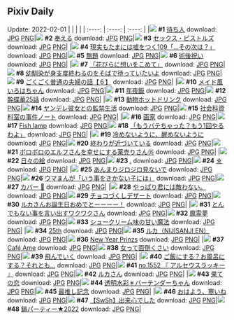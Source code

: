 ## Pixiv Daily
Update: 2022-02-01
|      |      |      |
| :----: | :----: | :----: |
|![](https://pixiv.microyu.workers.dev/c/240x480/img-master/img/2022/01/30/00/50/14/95863886_p0_master1200.jpg) **#1** [待ち人](https://www.pixiv.net/artworks/95863886) download: [JPG](https://pixiv.microyu.workers.dev/img-original/img/2022/01/30/00/50/14/95863886_p0.jpg) [PNG](https://pixiv.microyu.workers.dev/img-original/img/2022/01/30/00/50/14/95863886_p0.png)|![](https://pixiv.microyu.workers.dev/c/240x480/img-master/img/2022/01/31/03/40/01/95894636_p0_master1200.jpg) **#2** [奉える](https://www.pixiv.net/artworks/95894636) download: [JPG](https://pixiv.microyu.workers.dev/img-original/img/2022/01/31/03/40/01/95894636_p0.jpg) [PNG](https://pixiv.microyu.workers.dev/img-original/img/2022/01/31/03/40/01/95894636_p0.png)|![](https://pixiv.microyu.workers.dev/c/240x480/img-master/img/2022/01/30/00/00/14/95862274_p0_master1200.jpg) **#3** [セックス・ピストルズ](https://www.pixiv.net/artworks/95862274) download: [JPG](https://pixiv.microyu.workers.dev/img-original/img/2022/01/30/00/00/14/95862274_p0.jpg) [PNG](https://pixiv.microyu.workers.dev/img-original/img/2022/01/30/00/00/14/95862274_p0.png)|
|![](https://pixiv.microyu.workers.dev/c/240x480/img-master/img/2022/01/30/18/53/40/95880594_p0_master1200.jpg) **#4** [現実もたまには嘘をつく109「…その次は？」](https://www.pixiv.net/artworks/95880594) download: [JPG](https://pixiv.microyu.workers.dev/img-original/img/2022/01/30/18/53/40/95880594_p0.jpg) [PNG](https://pixiv.microyu.workers.dev/img-original/img/2022/01/30/18/53/40/95880594_p0.png)|![](https://pixiv.microyu.workers.dev/c/240x480/img-master/img/2022/01/30/00/05/39/95862560_p0_master1200.jpg) **#5** [無題](https://www.pixiv.net/artworks/95862560) download: [JPG](https://pixiv.microyu.workers.dev/img-original/img/2022/01/30/00/05/39/95862560_p0.jpg) [PNG](https://pixiv.microyu.workers.dev/img-original/img/2022/01/30/00/05/39/95862560_p0.png)|![](https://pixiv.microyu.workers.dev/c/240x480/img-master/img/2022/01/30/10/53/56/95870847_p0_master1200.jpg) **#6** [術後祝い](https://www.pixiv.net/artworks/95870847) download: [JPG](https://pixiv.microyu.workers.dev/img-original/img/2022/01/30/10/53/56/95870847_p0.jpg) [PNG](https://pixiv.microyu.workers.dev/img-original/img/2022/01/30/10/53/56/95870847_p0.png)|
|![](https://pixiv.microyu.workers.dev/c/240x480/img-master/img/2022/01/30/02/47/54/95866072_p0_master1200.jpg) **#7** [「花びらに想いをこめて」](https://www.pixiv.net/artworks/95866072) download: [JPG](https://pixiv.microyu.workers.dev/img-original/img/2022/01/30/02/47/54/95866072_p0.jpg) [PNG](https://pixiv.microyu.workers.dev/img-original/img/2022/01/30/02/47/54/95866072_p0.png)|![](https://pixiv.microyu.workers.dev/c/240x480/img-master/img/2022/01/31/00/00/06/95890191_p0_master1200.jpg) **#8** [幼馴染が身支度終わるのをそばで待っていたいよ](https://www.pixiv.net/artworks/95890191) download: [JPG](https://pixiv.microyu.workers.dev/img-original/img/2022/01/31/00/00/06/95890191_p0.jpg) [PNG](https://pixiv.microyu.workers.dev/img-original/img/2022/01/31/00/00/06/95890191_p0.png)|![](https://pixiv.microyu.workers.dev/c/240x480/img-master/img/2022/01/30/00/00/35/95862384_p0_master1200.jpg) **#9** [ごくごく普通の夫婦の話【６】](https://www.pixiv.net/artworks/95862384) download: [JPG](https://pixiv.microyu.workers.dev/img-original/img/2022/01/30/00/00/35/95862384_p0.jpg) [PNG](https://pixiv.microyu.workers.dev/img-original/img/2022/01/30/00/00/35/95862384_p0.png)|
|![](https://pixiv.microyu.workers.dev/c/240x480/img-master/img/2022/01/30/00/00/12/95862255_p0_master1200.jpg) **#10** [メイド風いろはちゃん](https://www.pixiv.net/artworks/95862255) download: [JPG](https://pixiv.microyu.workers.dev/img-original/img/2022/01/30/00/00/12/95862255_p0.jpg) [PNG](https://pixiv.microyu.workers.dev/img-original/img/2022/01/30/00/00/12/95862255_p0.png)|![](https://pixiv.microyu.workers.dev/c/240x480/img-master/img/2022/01/31/16/25/47/95902587_p0_master1200.jpg) **#11** [年夜飯](https://www.pixiv.net/artworks/95902587) download: [JPG](https://pixiv.microyu.workers.dev/img-original/img/2022/01/31/16/25/47/95902587_p0.jpg) [PNG](https://pixiv.microyu.workers.dev/img-original/img/2022/01/31/16/25/47/95902587_p0.png)|![](https://pixiv.microyu.workers.dev/c/240x480/img-master/img/2022/01/30/00/00/04/95862219_p0_master1200.jpg) **#12** [酔蝶華25話](https://www.pixiv.net/artworks/95862219) download: [JPG](https://pixiv.microyu.workers.dev/img-original/img/2022/01/30/00/00/04/95862219_p0.jpg) [PNG](https://pixiv.microyu.workers.dev/img-original/img/2022/01/30/00/00/04/95862219_p0.png)|
|![](https://pixiv.microyu.workers.dev/c/240x480/img-master/img/2022/01/30/20/30/00/95883269_p0_master1200.jpg) **#13** [動物ホットドリンク](https://www.pixiv.net/artworks/95883269) download: [JPG](https://pixiv.microyu.workers.dev/img-original/img/2022/01/30/20/30/00/95883269_p0.jpg) [PNG](https://pixiv.microyu.workers.dev/img-original/img/2022/01/30/20/30/00/95883269_p0.png)|![](https://pixiv.microyu.workers.dev/c/240x480/img-master/img/2022/01/30/00/00/36/95862386_p0_master1200.jpg) **#14** [ヤンデレ彼女との監禁生活](https://www.pixiv.net/artworks/95862386) download: [JPG](https://pixiv.microyu.workers.dev/img-original/img/2022/01/30/00/00/36/95862386_p0.jpg) [PNG](https://pixiv.microyu.workers.dev/img-original/img/2022/01/30/00/00/36/95862386_p0.png)|![](https://pixiv.microyu.workers.dev/c/240x480/img-master/img/2022/01/30/00/00/02/95862205_p0_master1200.jpg) **#15** [社会科資料室の事件ノート](https://www.pixiv.net/artworks/95862205) download: [JPG](https://pixiv.microyu.workers.dev/img-original/img/2022/01/30/00/00/02/95862205_p0.jpg) [PNG](https://pixiv.microyu.workers.dev/img-original/img/2022/01/30/00/00/02/95862205_p0.png)|
|![](https://pixiv.microyu.workers.dev/c/240x480/img-master/img/2022/01/30/00/00/09/95862242_p0_master1200.jpg) **#16** [画家](https://www.pixiv.net/artworks/95862242) download: [JPG](https://pixiv.microyu.workers.dev/img-original/img/2022/01/30/00/00/09/95862242_p0.jpg) [PNG](https://pixiv.microyu.workers.dev/img-original/img/2022/01/30/00/00/09/95862242_p0.png)|![](https://pixiv.microyu.workers.dev/c/240x480/img-master/img/2022/01/30/22/52/32/95864662_p0_master1200.jpg) **#17** [Fish lamp](https://www.pixiv.net/artworks/95864662) download: [JPG](https://pixiv.microyu.workers.dev/img-original/img/2022/01/30/22/52/32/95864662_p0.jpg) [PNG](https://pixiv.microyu.workers.dev/img-original/img/2022/01/30/22/52/32/95864662_p0.png)|![](https://pixiv.microyu.workers.dev/c/240x480/img-master/img/2022/01/31/08/13/02/95896890_p0_master1200.jpg) **#18** [「もうバテちゃった？もう1回やるわよ」](https://www.pixiv.net/artworks/95896890) download: [JPG](https://pixiv.microyu.workers.dev/img-original/img/2022/01/31/08/13/02/95896890_p0.jpg) [PNG](https://pixiv.microyu.workers.dev/img-original/img/2022/01/31/08/13/02/95896890_p0.png)|
|![](https://pixiv.microyu.workers.dev/c/240x480/img-master/img/2022/01/31/00/00/00/95890144_p0_master1200.jpg) **#19** [冷めないように、醒めないように](https://www.pixiv.net/artworks/95890144) download: [JPG](https://pixiv.microyu.workers.dev/img-original/img/2022/01/31/00/00/00/95890144_p0.jpg) [PNG](https://pixiv.microyu.workers.dev/img-original/img/2022/01/31/00/00/00/95890144_p0.png)|![](https://pixiv.microyu.workers.dev/c/240x480/img-master/img/2022/01/30/16/04/23/95876611_p0_master1200.jpg) **#20** [終わりが近づいている](https://www.pixiv.net/artworks/95876611) download: [JPG](https://pixiv.microyu.workers.dev/img-original/img/2022/01/30/16/04/23/95876611_p0.jpg) [PNG](https://pixiv.microyu.workers.dev/img-original/img/2022/01/30/16/04/23/95876611_p0.png)|![](https://pixiv.microyu.workers.dev/c/240x480/img-master/img/2022/01/30/20/05/13/95882581_p0_master1200.jpg) **#21** [ボロボロのエルフさんを幸せにする薬売りさん㉟](https://www.pixiv.net/artworks/95882581) download: [JPG](https://pixiv.microyu.workers.dev/img-original/img/2022/01/30/20/05/13/95882581_p0.jpg) [PNG](https://pixiv.microyu.workers.dev/img-original/img/2022/01/30/20/05/13/95882581_p0.png)|
|![](https://pixiv.microyu.workers.dev/c/240x480/img-master/img/2022/01/31/07/30/01/95896547_p0_master1200.jpg) **#22** [日々の絵](https://www.pixiv.net/artworks/95896547) download: [JPG](https://pixiv.microyu.workers.dev/img-original/img/2022/01/31/07/30/01/95896547_p0.jpg) [PNG](https://pixiv.microyu.workers.dev/img-original/img/2022/01/31/07/30/01/95896547_p0.png)|![](https://pixiv.microyu.workers.dev/c/240x480/img-master/img/2022/01/31/11/35/02/95891782_p0_master1200.jpg) **#23** [.](https://www.pixiv.net/artworks/95891782) download: [JPG](https://pixiv.microyu.workers.dev/img-original/img/2022/01/31/11/35/02/95891782_p0.jpg) [PNG](https://pixiv.microyu.workers.dev/img-original/img/2022/01/31/11/35/02/95891782_p0.png)|![](https://pixiv.microyu.workers.dev/c/240x480/img-master/img/2022/01/30/14/00/01/95874091_p0_master1200.jpg) **#24** [☆](https://www.pixiv.net/artworks/95874091) download: [JPG](https://pixiv.microyu.workers.dev/img-original/img/2022/01/30/14/00/01/95874091_p0.jpg) [PNG](https://pixiv.microyu.workers.dev/img-original/img/2022/01/30/14/00/01/95874091_p0.png)|
|![](https://pixiv.microyu.workers.dev/c/240x480/img-master/img/2022/01/30/00/00/15/95862290_p0_master1200.jpg) **#25** [あんまりジロジロ見ないで](https://www.pixiv.net/artworks/95862290) download: [JPG](https://pixiv.microyu.workers.dev/img-original/img/2022/01/30/00/00/15/95862290_p0.jpg) [PNG](https://pixiv.microyu.workers.dev/img-original/img/2022/01/30/00/00/15/95862290_p0.png)|![](https://pixiv.microyu.workers.dev/c/240x480/img-master/img/2022/01/31/13/12/32/95900055_p0_master1200.jpg) **#26** [ウマまんが「いう事をきかない子には」](https://www.pixiv.net/artworks/95900055) download: [JPG](https://pixiv.microyu.workers.dev/img-original/img/2022/01/31/13/12/32/95900055_p0.jpg) [PNG](https://pixiv.microyu.workers.dev/img-original/img/2022/01/31/13/12/32/95900055_p0.png)|![](https://pixiv.microyu.workers.dev/c/240x480/img-master/img/2022/01/30/00/02/21/95862487_p0_master1200.jpg) **#27** [カバー 🌿](https://www.pixiv.net/artworks/95862487) download: [JPG](https://pixiv.microyu.workers.dev/img-original/img/2022/01/30/00/02/21/95862487_p0.jpg) [PNG](https://pixiv.microyu.workers.dev/img-original/img/2022/01/30/00/02/21/95862487_p0.png)|
|![](https://pixiv.microyu.workers.dev/c/240x480/img-master/img/2022/01/30/00/00/30/95862370_p0_master1200.jpg) **#28** [やっぱり君には敵わない。](https://www.pixiv.net/artworks/95862370) download: [JPG](https://pixiv.microyu.workers.dev/img-original/img/2022/01/30/00/00/30/95862370_p0.jpg) [PNG](https://pixiv.microyu.workers.dev/img-original/img/2022/01/30/00/00/30/95862370_p0.png)|![](https://pixiv.microyu.workers.dev/c/240x480/img-master/img/2022/01/31/20/30/00/95907370_p0_master1200.jpg) **#29** [チョコづくしデザート](https://www.pixiv.net/artworks/95907370) download: [JPG](https://pixiv.microyu.workers.dev/img-original/img/2022/01/31/20/30/00/95907370_p0.jpg) [PNG](https://pixiv.microyu.workers.dev/img-original/img/2022/01/31/20/30/00/95907370_p0.png)|![](https://pixiv.microyu.workers.dev/c/240x480/img-master/img/2022/01/31/00/00/11/95890230_p0_master1200.jpg) **#30** [ルカさんお誕生日おめでとーーーー！](https://www.pixiv.net/artworks/95890230) download: [JPG](https://pixiv.microyu.workers.dev/img-original/img/2022/01/31/00/00/11/95890230_p0.jpg) [PNG](https://pixiv.microyu.workers.dev/img-original/img/2022/01/31/00/00/11/95890230_p0.png)|
|![](https://pixiv.microyu.workers.dev/c/240x480/img-master/img/2022/01/30/00/32/44/95863408_p0_master1200.jpg) **#31** [とんでもない事を言い出すワクワクさん](https://www.pixiv.net/artworks/95863408) download: [JPG](https://pixiv.microyu.workers.dev/img-original/img/2022/01/30/00/32/44/95863408_p0.jpg) [PNG](https://pixiv.microyu.workers.dev/img-original/img/2022/01/30/00/32/44/95863408_p0.png)|![](https://pixiv.microyu.workers.dev/c/240x480/img-master/img/2022/01/30/00/00/12/95862254_p0_master1200.jpg) **#32** [魔霊夢](https://www.pixiv.net/artworks/95862254) download: [JPG](https://pixiv.microyu.workers.dev/img-original/img/2022/01/30/00/00/12/95862254_p0.jpg) [PNG](https://pixiv.microyu.workers.dev/img-original/img/2022/01/30/00/00/12/95862254_p0.png)|![](https://pixiv.microyu.workers.dev/c/240x480/img-master/img/2022/01/30/13/21/52/95873442_p0_master1200.jpg) **#33** [シュークリーム味の甘い魔法](https://www.pixiv.net/artworks/95873442) download: [JPG](https://pixiv.microyu.workers.dev/img-original/img/2022/01/30/13/21/52/95873442_p0.jpg) [PNG](https://pixiv.microyu.workers.dev/img-original/img/2022/01/30/13/21/52/95873442_p0.png)|
|![](https://pixiv.microyu.workers.dev/c/240x480/img-master/img/2022/01/31/15/07/25/95901532_p0_master1200.jpg) **#34** [25th](https://www.pixiv.net/artworks/95901532) download: [JPG](https://pixiv.microyu.workers.dev/img-original/img/2022/01/31/15/07/25/95901532_p0.jpg) [PNG](https://pixiv.microyu.workers.dev/img-original/img/2022/01/31/15/07/25/95901532_p0.png)|![](https://pixiv.microyu.workers.dev/c/240x480/img-master/img/2022/01/30/22/39/15/95887500_p0_master1200.jpg) **#35** [ルカ（NIJISANJI EN）](https://www.pixiv.net/artworks/95887500) download: [JPG](https://pixiv.microyu.workers.dev/img-original/img/2022/01/30/22/39/15/95887500_p0.jpg) [PNG](https://pixiv.microyu.workers.dev/img-original/img/2022/01/30/22/39/15/95887500_p0.png)|![](https://pixiv.microyu.workers.dev/c/240x480/img-master/img/2022/01/30/07/13/59/95868410_p0_master1200.jpg) **#36** [New Year Prinzs](https://www.pixiv.net/artworks/95868410) download: [JPG](https://pixiv.microyu.workers.dev/img-original/img/2022/01/30/07/13/59/95868410_p0.jpg) [PNG](https://pixiv.microyu.workers.dev/img-original/img/2022/01/30/07/13/59/95868410_p0.png)|
|![](https://pixiv.microyu.workers.dev/c/240x480/img-master/img/2022/01/31/03/52/29/95894768_p0_master1200.jpg) **#37** [Café Ame](https://www.pixiv.net/artworks/95894768) download: [JPG](https://pixiv.microyu.workers.dev/img-original/img/2022/01/31/03/52/29/95894768_p0.jpg) [PNG](https://pixiv.microyu.workers.dev/img-original/img/2022/01/31/03/52/29/95894768_p0.png)|![](https://pixiv.microyu.workers.dev/c/240x480/img-master/img/2022/01/30/00/05/43/95862618_p0_master1200.jpg) **#38** [女って面倒くさい](https://www.pixiv.net/artworks/95862618) download: [JPG](https://pixiv.microyu.workers.dev/img-original/img/2022/01/30/00/05/43/95862618_p0.jpg) [PNG](https://pixiv.microyu.workers.dev/img-original/img/2022/01/30/00/05/43/95862618_p0.png)|![](https://pixiv.microyu.workers.dev/c/240x480/img-master/img/2022/01/30/00/01/08/95862440_p0_master1200.jpg) **#39** [飛んでいく](https://www.pixiv.net/artworks/95862440) download: [JPG](https://pixiv.microyu.workers.dev/img-original/img/2022/01/30/00/01/08/95862440_p0.jpg) [PNG](https://pixiv.microyu.workers.dev/img-original/img/2022/01/30/00/01/08/95862440_p0.png)|
|![](https://pixiv.microyu.workers.dev/c/240x480/img-master/img/2022/01/31/00/00/09/95890218_p0_master1200.jpg) **#40** [ご飯にする？お風呂にする？それとも…](https://www.pixiv.net/artworks/95890218) download: [JPG](https://pixiv.microyu.workers.dev/img-original/img/2022/01/31/00/00/09/95890218_p0.jpg) [PNG](https://pixiv.microyu.workers.dev/img-original/img/2022/01/31/00/00/09/95890218_p0.png)|![](https://pixiv.microyu.workers.dev/c/240x480/img-master/img/2022/01/30/13/56/38/95874035_p0_master1200.jpg) **#41** [no.1552 『 アルセウスラッキー 』](https://www.pixiv.net/artworks/95874035) download: [JPG](https://pixiv.microyu.workers.dev/img-original/img/2022/01/30/13/56/38/95874035_p0.jpg) [PNG](https://pixiv.microyu.workers.dev/img-original/img/2022/01/30/13/56/38/95874035_p0.png)|![](https://pixiv.microyu.workers.dev/c/240x480/img-master/img/2022/01/30/00/00/29/95862361_p0_master1200.jpg) **#42** [ルカさん](https://www.pixiv.net/artworks/95862361) download: [JPG](https://pixiv.microyu.workers.dev/img-original/img/2022/01/30/00/00/29/95862361_p0.jpg) [PNG](https://pixiv.microyu.workers.dev/img-original/img/2022/01/30/00/00/29/95862361_p0.png)|
|![](https://pixiv.microyu.workers.dev/c/240x480/img-master/img/2022/01/31/00/00/07/95890202_p0_master1200.jpg) **#43** [果ての恋](https://www.pixiv.net/artworks/95890202) download: [JPG](https://pixiv.microyu.workers.dev/img-original/img/2022/01/31/00/00/07/95890202_p0.jpg) [PNG](https://pixiv.microyu.workers.dev/img-original/img/2022/01/31/00/00/07/95890202_p0.png)|![](https://pixiv.microyu.workers.dev/c/240x480/img-master/img/2022/01/30/00/00/54/95862418_p0_master1200.jpg) **#44** [透明水彩＊バーテンダーちゃん](https://www.pixiv.net/artworks/95862418) download: [JPG](https://pixiv.microyu.workers.dev/img-original/img/2022/01/30/00/00/54/95862418_p0.jpg) [PNG](https://pixiv.microyu.workers.dev/img-original/img/2022/01/30/00/00/54/95862418_p0.png)|![](https://pixiv.microyu.workers.dev/c/240x480/img-master/img/2022/01/30/22/08/34/95886562_p0_master1200.jpg) **#45** [最推し記念](https://www.pixiv.net/artworks/95886562) download: [JPG](https://pixiv.microyu.workers.dev/img-original/img/2022/01/30/22/08/34/95886562_p0.jpg) [PNG](https://pixiv.microyu.workers.dev/img-original/img/2022/01/30/22/08/34/95886562_p0.png)|
|![](https://pixiv.microyu.workers.dev/c/240x480/img-master/img/2022/01/31/00/00/04/95890173_p0_master1200.jpg) **#46** [おはよう、寒いね](https://www.pixiv.net/artworks/95890173) download: [JPG](https://pixiv.microyu.workers.dev/img-original/img/2022/01/31/00/00/04/95890173_p0.jpg) [PNG](https://pixiv.microyu.workers.dev/img-original/img/2022/01/31/00/00/04/95890173_p0.png)|![](https://pixiv.microyu.workers.dev/c/240x480/img-master/img/2022/01/31/07/02/03/95896328_p0_master1200.jpg) **#47** [【SwSh】出来心でした](https://www.pixiv.net/artworks/95896328) download: [JPG](https://pixiv.microyu.workers.dev/img-original/img/2022/01/31/07/02/03/95896328_p0.jpg) [PNG](https://pixiv.microyu.workers.dev/img-original/img/2022/01/31/07/02/03/95896328_p0.png)|![](https://pixiv.microyu.workers.dev/c/240x480/img-master/img/2022/01/31/16/25/14/95902581_p0_master1200.jpg) **#48** [鍋パーティー★2022](https://www.pixiv.net/artworks/95902581) download: [JPG](https://pixiv.microyu.workers.dev/img-original/img/2022/01/31/16/25/14/95902581_p0.jpg) [PNG](https://pixiv.microyu.workers.dev/img-original/img/2022/01/31/16/25/14/95902581_p0.png)|
